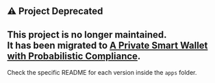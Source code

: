 ## ⚠️ Project Deprecated

This project is no longer maintained.  
It has been migrated to [A Private Smart Wallet with Probabilistic Compliance](https://github.com/andrea-rizzini/A-Private-Smart-Wallet-with-Probabilistic-Compliance).
-

Check the specific README for each version inside the ```apps``` folder.